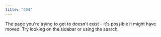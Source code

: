 ```yaml
---
title: "404"
---
```


The page you're trying to get to doesn't exist - it's possible it might have moved. Try looking on the sidebar or using the search.
